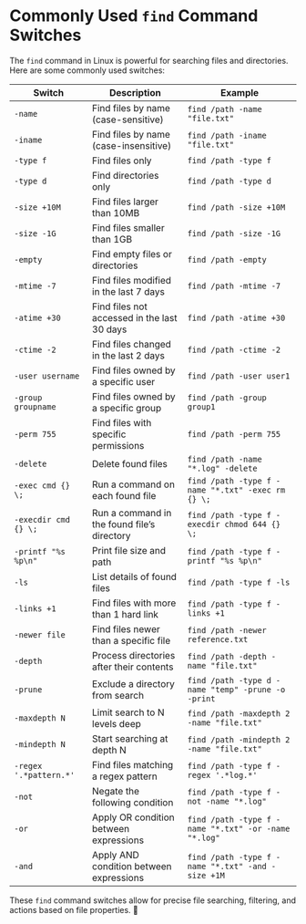 # **Commonly Used `find` Command Switches**

The `find` command in Linux is powerful for searching files and directories. Here are some commonly used switches:

| Switch               | Description                                      | Example |
|----------------------|--------------------------------------------------|---------|
| `-name`             | Find files by name (case-sensitive)              | `find /path -name "file.txt"` |
| `-iname`            | Find files by name (case-insensitive)            | `find /path -iname "file.txt"` |
| `-type f`           | Find files only                                  | `find /path -type f` |
| `-type d`           | Find directories only                           | `find /path -type d` |
| `-size +10M`        | Find files larger than 10MB                     | `find /path -size +10M` |
| `-size -1G`         | Find files smaller than 1GB                     | `find /path -size -1G` |
| `-empty`            | Find empty files or directories                 | `find /path -empty` |
| `-mtime -7`         | Find files modified in the last 7 days          | `find /path -mtime -7` |
| `-atime +30`        | Find files not accessed in the last 30 days     | `find /path -atime +30` |
| `-ctime -2`         | Find files changed in the last 2 days           | `find /path -ctime -2` |
| `-user username`    | Find files owned by a specific user             | `find /path -user user1` |
| `-group groupname`  | Find files owned by a specific group            | `find /path -group group1` |
| `-perm 755`         | Find files with specific permissions            | `find /path -perm 755` |
| `-delete`           | Delete found files                              | `find /path -name "*.log" -delete` |
| `-exec cmd {} \;`   | Run a command on each found file                | `find /path -type f -name "*.txt" -exec rm {} \;` |
| `-execdir cmd {} \;`| Run a command in the found file’s directory     | `find /path -type f -execdir chmod 644 {} \;` |
| `-printf "%s %p\n"`| Print file size and path                         | `find /path -type f -printf "%s %p\n"` |
| `-ls`               | List details of found files                     | `find /path -type f -ls` |
| `-links +1`         | Find files with more than 1 hard link           | `find /path -type f -links +1` |
| `-newer file`       | Find files newer than a specific file           | `find /path -newer reference.txt` |
| `-depth`            | Process directories after their contents        | `find /path -depth -name "file.txt"` |
| `-prune`            | Exclude a directory from search                 | `find /path -type d -name "temp" -prune -o -print` |
| `-maxdepth N`       | Limit search to N levels deep                   | `find /path -maxdepth 2 -name "file.txt"` |
| `-mindepth N`       | Start searching at depth N                      | `find /path -mindepth 2 -name "file.txt"` |
| `-regex '.*pattern.*'` | Find files matching a regex pattern        | `find /path -type f -regex '.*log.*'` |
| `-not`              | Negate the following condition                  | `find /path -type f -not -name "*.log"` |
| `-or`               | Apply OR condition between expressions          | `find /path -type f -name "*.txt" -or -name "*.log"` |
| `-and`              | Apply AND condition between expressions         | `find /path -type f -name "*.txt" -and -size +1M` |

These `find` command switches allow for precise file searching, filtering, and actions based on file properties. 🚀

